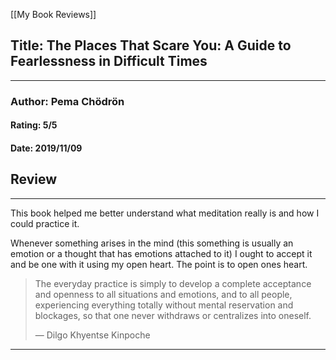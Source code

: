 [[My Book Reviews]]

 
 ## Title: The Places That Scare You: A Guide to Fearlessness in Difficult Times
 ---
 ### Author: Pema Chödrön
 #### Rating: 5/5
 #### Date: 2019/11/09


 ## Review
 ---
 This book helped me better understand what meditation really is and how I could practice it.  
  
Whenever something arises in the mind (this something is usually an emotion or a thought that has emotions attached to it) I ought to accept it and be one with it using my open heart. The point is to open ones heart.   
  

>   
> The everyday practice is simply to develop a complete acceptance and openness to all situations and emotions, and to all people, experiencing everything totally without mental reservation and blockages, so that one never withdraws or centralizes into oneself.   
>   
> — Dilgo Khyentse Kinpoche  
> 





 ---
 